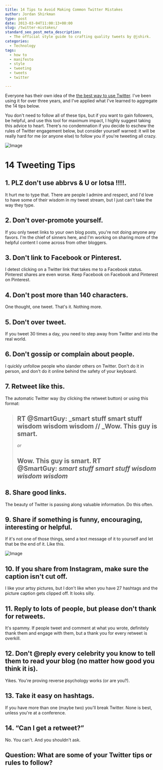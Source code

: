 ```yaml
---
title: 14 Tips to Avoid Making Common Twitter Mistakes
author: Jordan Shirkman
type: post
date: 2013-03-04T11:00:13+00:00
slug: /twitter-mistakes/
standard_seo_post_meta_description:
  - The official style guide to crafting quality tweets by @jshirk.
categories:
  - Technology
tags:
  - how to
  - manifesto
  - style
  - tweeting
  - tweets
  - twitter

---
```

Everyone has their own idea of the [the best way to use Twitter](https://jshirk.com/blog/getting-the-most-out-of-twitter/). I've been using it for over three years, and I've applied what I've learned to aggregate the 14 tips below.

You don't need to follow all of these tips, but if you want to gain followers, be helpful, and use this tool for maximum impact, I highly suggest taking this advice to heart. There's no condemnation if you decide to eschew the rules of Twitter engagement below, but consider yourself warned: it will be really hard for me (or anyone else) to follow you if you're tweeting all crazy.

![Image](/images/twitter-stop1.jpeg) 

<!--more-->

# 14 Tweeting Tips

## **1. PLZ don't use abbrvs & U or lotsa !!!!.**

It hurt me to type that. There are people I admire and respect, and I'd love to have some of their wisdom in my tweet stream, but I just can't take the way they type.

## **2. Don't over-promote yourself.**

If you only tweet links to your own blog posts, you're not doing anyone any favors. I'm the chief of sinners here, and I'm working on sharing more of the helpful content I come across from other bloggers.

## **3. Don't link to Facebook or Pinterest**.

I detest clicking on a Twitter link that takes me to a Facebook status. Pinterest shares are even worse. Keep Facebook on Facebook and Pinterest on Pinterest.

## **4. Don't post more than 140 characters.**

One thought, one tweet. That's it. Nothing more.

## **5. Don't over tweet.**

If you tweet 30 times a day, you need to step away from Twitter and into the real world.

## **6. Don't gossip or complain about people.**

I quickly unfollow people who slander others on Twitter. Don't do it in person, and don't do it online behind the safety of your keyboard.

## **7. Retweet like this.**

The automatic Twitter way (by clicking the retweet button) or using this format:

> ## RT @SmartGuy: _smart stuff smart stuff wisdom wisdom wisdom // _Wow. This guy is smart.
> 
> _or_
> 
> ## Wow. This guy is smart. RT @SmartGuy: _smart stuff smart stuff wisdom wisdom wisdom_

## **8. Share good links.**

The beauty of Twitter is passing along valuable information. Do this often.

## **9. Share if something is funny, encouraging, interesting or helpful.**

If it's not one of those things, send a text message of it to yourself and let that be the end of it. Like this.

![Image](/images/Screen-Shot-2013-02-23-at-7.48.38-PM.jpeg) 

## **10. If you share from Instagram, make sure the caption isn't cut off.**

I like your artsy pictures, but I don't like when you have 27 hashtags and the picture caption gets clipped off. It looks silly.

## **11. Reply to lots of people, but please don't thank for retweets.**

It's spammy. If people tweet and comment at what you wrote, definitely thank them and engage with them, but a thank you for every retweet is overkill.

## **12. Don't @reply every celebrity you know to tell them to read your blog (no matter how good you think it is).**

Yikes. You're proving reverse psychology works (or are you?).

## **13. Take it easy on hashtags.**

If you have more than one (maybe two) you'll break Twitter. None is best, unless you're at a conference.

## **14. &#8220;Can I get a retweet?&#8221;**

No. You can't. And you shouldn't ask.

## Question: What are some of your Twitter tips or rules to follow?
